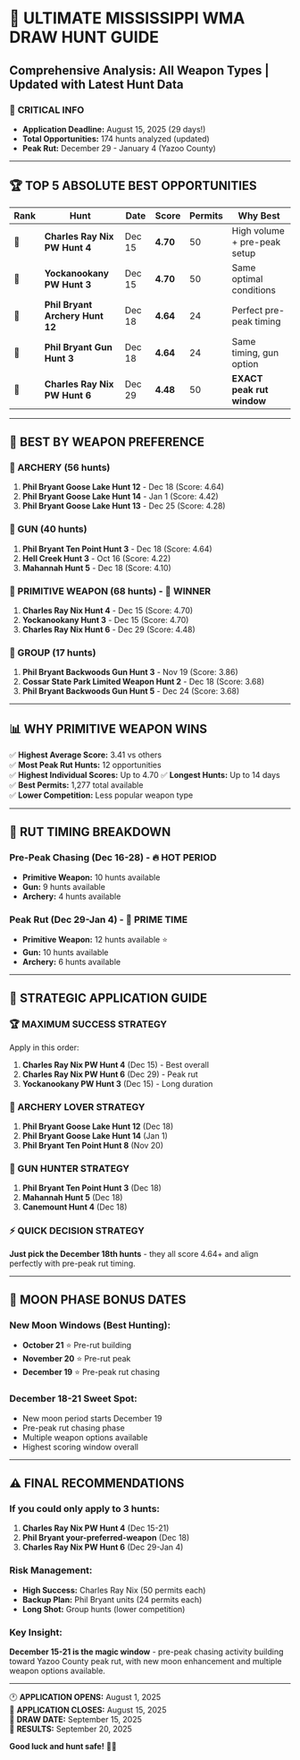 # 🎯 ULTIMATE MISSISSIPPI WMA DRAW HUNT GUIDE
## Comprehensive Analysis: All Weapon Types | Updated with Latest Hunt Data

### 🚨 **CRITICAL INFO**
- **Application Deadline:** August 15, 2025 (29 days!)
- **Total Opportunities:** 174 hunts analyzed (updated)
- **Peak Rut:** December 29 - January 4 (Yazoo County)

---

## 🏆 **TOP 5 ABSOLUTE BEST OPPORTUNITIES**

| Rank | Hunt | Date | Score | Permits | Why Best |
|------|------|------|-------|---------|----------|
| 🥇 | **Charles Ray Nix PW Hunt 4** | Dec 15 | **4.70** | 50 | High volume + pre-peak setup |
| 🥇 | **Yockanookany PW Hunt 3** | Dec 15 | **4.70** | 50 | Same optimal conditions |
| 🥈 | **Phil Bryant Archery Hunt 12** | Dec 18 | **4.64** | 24 | Perfect pre-peak timing |
| 🥈 | **Phil Bryant Gun Hunt 3** | Dec 18 | **4.64** | 24 | Same timing, gun option |
| 🥉 | **Charles Ray Nix PW Hunt 6** | Dec 29 | **4.48** | 50 | **EXACT peak rut window** |

---

## 🎯 **BEST BY WEAPON PREFERENCE**

### **🏹 ARCHERY (56 hunts)**
1. **Phil Bryant Goose Lake Hunt 12** - Dec 18 (Score: 4.64)
2. **Phil Bryant Goose Lake Hunt 14** - Jan 1 (Score: 4.42) 
3. **Phil Bryant Goose Lake Hunt 13** - Dec 25 (Score: 4.28)

### **🔫 GUN (40 hunts)**
1. **Phil Bryant Ten Point Hunt 3** - Dec 18 (Score: 4.64)
2. **Hell Creek Hunt 3** - Oct 16 (Score: 4.22)
3. **Mahannah Hunt 5** - Dec 18 (Score: 4.10)

### **🏹 PRIMITIVE WEAPON (68 hunts) - 👑 WINNER**
1. **Charles Ray Nix Hunt 4** - Dec 15 (Score: 4.70)
2. **Yockanookany Hunt 3** - Dec 15 (Score: 4.70)
3. **Charles Ray Nix Hunt 6** - Dec 29 (Score: 4.48)

### **👥 GROUP (17 hunts)**
1. **Phil Bryant Backwoods Gun Hunt 3** - Nov 19 (Score: 3.86)
2. **Cossar State Park Limited Weapon Hunt 2** - Dec 18 (Score: 3.68)
3. **Phil Bryant Backwoods Gun Hunt 5** - Dec 24 (Score: 3.68)

---

## 📊 **WHY PRIMITIVE WEAPON WINS**

✅ **Highest Average Score:** 3.41 vs others  
✅ **Most Peak Rut Hunts:** 12 opportunities  
✅ **Highest Individual Scores:** Up to 4.70
✅ **Longest Hunts:** Up to 14 days  
✅ **Best Permits:** 1,277 total available  
✅ **Lower Competition:** Less popular weapon type  

---

## 🦌 **RUT TIMING BREAKDOWN**

### **Pre-Peak Chasing (Dec 16-28)** - 🔥 HOT PERIOD
- **Primitive Weapon:** 10 hunts available
- **Gun:** 9 hunts available
- **Archery:** 4 hunts available

### **Peak Rut (Dec 29-Jan 4)** - 🎯 PRIME TIME  
- **Primitive Weapon:** 12 hunts available ⭐
- **Gun:** 10 hunts available
- **Archery:** 6 hunts available

---

## 🎲 **STRATEGIC APPLICATION GUIDE**

### **🏆 MAXIMUM SUCCESS STRATEGY**
Apply in this order:
1. **Charles Ray Nix PW Hunt 4** (Dec 15) - Best overall
2. **Charles Ray Nix PW Hunt 6** (Dec 29) - Peak rut  
3. **Yockanookany PW Hunt 3** (Dec 15) - Long duration

### **🏹 ARCHERY LOVER STRATEGY**
1. **Phil Bryant Goose Lake Hunt 12** (Dec 18)
2. **Phil Bryant Goose Lake Hunt 14** (Jan 1)
3. **Phil Bryant Ten Point Hunt 8** (Nov 20)

### **🔫 GUN HUNTER STRATEGY**
1. **Phil Bryant Ten Point Hunt 3** (Dec 18)
2. **Mahannah Hunt 5** (Dec 18)
3. **Canemount Hunt 4** (Dec 18)

### **⚡ QUICK DECISION STRATEGY**
**Just pick the December 18th hunts** - they all score 4.64+ and align perfectly with pre-peak rut timing.

---

## 🌙 **MOON PHASE BONUS DATES**

### **New Moon Windows (Best Hunting):**
- **October 21** ⭐ Pre-rut building
- **November 20** ⭐ Pre-rut peak  
- **December 19** ⭐ Pre-peak rut chasing

### **December 18-21 Sweet Spot:**
- New moon period starts December 19
- Pre-peak rut chasing phase
- Multiple weapon options available
- Highest scoring window overall

---

## ⚠️ **FINAL RECOMMENDATIONS**

### **If you could only apply to 3 hunts:**
1. **Charles Ray Nix PW Hunt 4** (Dec 15-21)
2. **Phil Bryant your-preferred-weapon** (Dec 18)  
3. **Charles Ray Nix PW Hunt 6** (Dec 29-Jan 4)

### **Risk Management:**
- **High Success:** Charles Ray Nix (50 permits each)
- **Backup Plan:** Phil Bryant units (24 permits each)
- **Long Shot:** Group hunts (lower competition)

### **Key Insight:**
**December 15-21 is the magic window** - pre-peak chasing activity building toward Yazoo County peak rut, with new moon enhancement and multiple weapon options available.

---

🕐 **APPLICATION OPENS:** August 1, 2025  
📅 **APPLICATION CLOSES:** August 15, 2025  
🎲 **DRAW DATE:** September 15, 2025  
📧 **RESULTS:** September 20, 2025

**Good luck and hunt safe!** 🦌🏹
